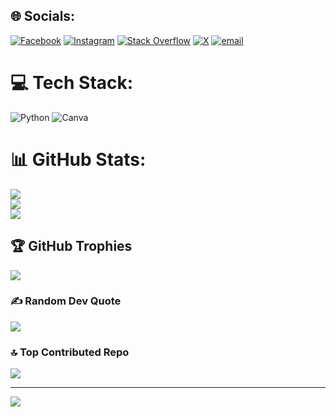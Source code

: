 
## 🌐 Socials:
[![Facebook](https://img.shields.io/badge/Facebook-%231877F2.svg?logo=Facebook&logoColor=white)](https://facebook.com/Shamim.Ahmed.Nahid.2009) [![Instagram](https://img.shields.io/badge/Instagram-%23E4405F.svg?logo=Instagram&logoColor=white)](https://instagram.com/ami.official_) [![Stack Overflow](https://img.shields.io/badge/-Stackoverflow-FE7A16?logo=stack-overflow&logoColor=white)](https://stackoverflow.com/users/30254933/shamim-ahmed-nahid) [![X](https://img.shields.io/badge/X-black.svg?logo=X&logoColor=white)](https://x.com/ami_official2) [![email](https://img.shields.io/badge/Email-D14836?logo=gmail&logoColor=white)](mailto:shamimofficial771@gmail.com) 

# 💻 Tech Stack:
![Python](https://img.shields.io/badge/python-3670A0?style=for-the-badge&logo=python&logoColor=ffdd54) ![Canva](https://img.shields.io/badge/Canva-%2300C4CC.svg?style=for-the-badge&logo=Canva&logoColor=white)
# 📊 GitHub Stats:
![](https://github-readme-stats.vercel.app/api?username=shamimofficial2&theme=dark&hide_border=false&include_all_commits=false&count_private=false)<br/>
![](https://nirzak-streak-stats.vercel.app/?user=shamimofficial2&theme=dark&hide_border=false)<br/>
![](https://github-readme-stats.vercel.app/api/top-langs/?username=shamimofficial2&theme=dark&hide_border=false&include_all_commits=false&count_private=false&layout=compact)

## 🏆 GitHub Trophies
![](https://github-profile-trophy.vercel.app/?username=shamimofficial2&theme=radical&no-frame=false&no-bg=true&margin-w=4)

### ✍️ Random Dev Quote
![](https://quotes-github-readme.vercel.app/api?type=horizontal&theme=radical)

### 🔝 Top Contributed Repo
![](https://github-contributor-stats.vercel.app/api?username=shamimofficial2&limit=5&theme=dark&combine_all_yearly_contributions=true)

---
[![](https://visitcount.itsvg.in/api?id=shamimofficial2&icon=0&color=0)](https://visitcount.itsvg.in)

<!-- Proudly created with GPRM ( https://gprm.itsvg.in ) -->
